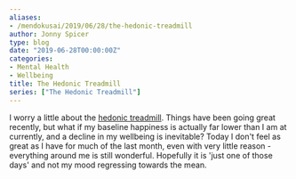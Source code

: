 ```yaml
---
aliases:
- /mendokusai/2019/06/28/the-hedonic-treadmill
author: Jonny Spicer
type: blog
date: "2019-06-28T00:00:00Z"
categories:
- Mental Health
- Wellbeing
title: The Hedonic Treadmill
series: ["The Hedonic Treadmill"]
---
```

I worry a little about the [hedonic treadmill](https://en.wikipedia.org/wiki/Hedonic_treadmill). Things have been going great recently,
but what if my baseline happiness is actually far lower than I am at currently, and a decline
in my wellbeing is inevitable? Today I don't feel as great as I have for much of the last
month, even with very little reason - everything around me is  still wonderful. Hopefully it is
'just one of those days' and not my mood regressing towards the mean.

